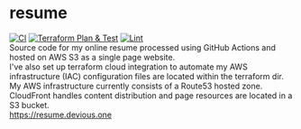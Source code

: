 # resume <br>
[![CI](https://github.com/todd814/resume/actions/workflows/ci.yml/badge.svg)](https://github.com/todd814/resume/actions/workflows/ci.yml) [![Terraform Plan & Test](https://github.com/todd814/resume/actions/workflows/terraform.yml/badge.svg)](https://github.com/todd814/resume/actions/workflows/terraform.yml) [![Lint](https://github.com/todd814/resume/actions/workflows/lint.yml/badge.svg)](https://github.com/todd814/resume/actions/workflows/lint.yml) <br>
Source code for my online resume processed using GitHub Actions and hosted on AWS S3 as a single page website.<br>
I've also set up terraform cloud integration to automate my AWS infrastructure (IAC) configuration files are located within the terraform dir.<br>
My AWS infrastructure currently consists of a Route53 hosted zone. CloudFront handles content distribution and page resources are located in a S3 bucket. <br>
https://resume.devious.one <br>